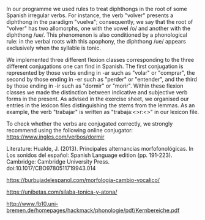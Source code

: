 In our programme we used rules to treat diphthongs in the root of some Spanish irregular verbs. For instance, the verb
"volver" presents a diphthong in the paradigm "vuelva"; consequently, we say that the root of "volver" has two allomorphs,
one with the vowel /o/ and another with the diphthong /ue/. This phenomenon is also conditioned by a phonological rule:
in the verbal roots with this apophony, the diphthong /ue/ appears exclusively when the syllable is tonic.

We implemented three different flexion classes corresponding to the three different conjugations one can find in Spanish.
The first conjugation is represented by those verbs ending in -ar such as "volar" or "comprar", the second by those ending
in -er such as "perder" or "entender", and the third by those ending in -ir such as "dormir" or "morir". Within these
flexion classes we made the distinction between indicative and subjective verb forms in the present. As advised in the
exercise sheet, we organised our entries in the lexicon files distinguishing the stems from the lemmas. As an example,
the verb "trabajar" is written as "trabaja:<>r:<>" in our lexicon file.

To check whether the verbs are conjugated correctly, we strongly recommend using the following online conjugator:
https://www.ingles.com/verbos/dormir

Literature:
Hualde, J. (2013). Principales alternancias morfofonológicas. In Los sonidos del español: Spanish Language edition
(pp. 191-223). Cambridge: Cambridge University Press. doi:10.1017/CBO9780511719943.014

https://burbujadelespanol.com/morfologia-cambio-vocalico/

https://unibetas.com/silaba-tonica-y-atona/

http://www.fb10.uni-bremen.de/homepages/hackmack/phonologie/pdf/Kernbereiche.pdf
